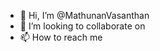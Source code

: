 - 👋 Hi, I’m @MathunanVasanthan
- 💞️ I’m looking to collaborate on 
- 📫 How to reach me 

<!---
MathunanVasanthan/MathunanVasanthan is a ✨ special ✨ repository because its `README.md` (this file) appears on your GitHub profile.
You can click the Preview link to take a look at your changes.
--->
